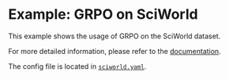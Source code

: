 # Example: GRPO on SciWorld

This example shows the usage of GRPO on the SciWorld dataset.

For more detailed information, please refer to the [documentation](../../docs/sphinx_doc/source/tutorial/example_multi_turn.md).

The config file is located in [`sciworld.yaml`](sciworld.yaml).
